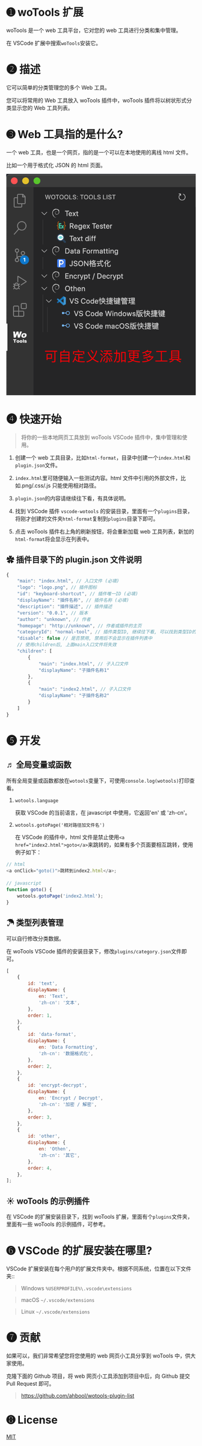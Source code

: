 # ➊ woTools 扩展

woTools 是一个 web 工具平台，它对您的 web 工具进行分类和集中管理。

在 VSCode 扩展中搜索`woTools`安装它。

# ➋ 描述

它可以简单的分类管理您的多个 Web 工具。

您可以将常用的 Web 工具放入 woTools 插件中，woTools 插件将以树状形式分类显示您的 Web 工具列表。

# ➌ Web 工具指的是什么?

一个 web 工具，也是一个网页，指的是一个可以在本地使用的离线 html 文件。

比如一个用于格式化 JSON 的 html 页面。

![image](screenshots/main.png)

# ➍ 快速开始

> 将你的一些本地网页工具放到 woTools VSCode 插件中，集中管理和使用。

1. 创建一个 web 工具目录，比如`html-format`，目录中创建一个`index.html`和`plugin.json`文件。

2. `index.html`里可随便输入一些测试内容。html 文件中引用的外部文件，比如.png/.css/.js 只能使用相对路径。

3. `plugin.json`的内容请继续往下看，有具体说明。

4. 找到 VSCode 插件 `vscode-wotools` 的安装目录，里面有一个`plugins`目录，将刚才创建的文件夹`html-format`复制到`plugins`目录下即可。

5. 点击 woTools 插件右上角的刷新按钮，将会重新加载 web 工具列表，新加的`html-format`将会显示在列表中。

## ✿ 插件目录下的 plugin.json 文件说明

```javascript
{
    "main": "index.html", // 入口文件 (必填)
    "logo": "logo.png", // 插件图标
    "id": "keyboard-shortcut", // 插件唯一ID (必填)
    "displayName": "插件名称", // 插件名称 (必填)
    "description": "插件描述", // 插件描述
    "version": "0.0.1", // 版本
    "author": "unknown", // 作者
    "homepage": "http://unknown", // 作者或插件的主页
    "categoryId": "normal-tool", // 插件类型ID, 继续往下看, 可以找到类型ID的更多说明
    "disable": false // 是否禁用, 禁用后不会显示在插件列表中
    // 使用children后, 上面main入口文件将失效
    "children": [
        {
            "main": "index.html", // 子入口文件
            "displayName": "子插件名称1"
        },
        {
            "main": "index2.html", // 子入口文件
            "displayName": "子插件名称2"
        }
    ]
}
```

# ➎ 开发

## ♬ 全局变量或函数

所有全局变量或函数都放在`wotools`变量下，可使用`console.log(wotools)`打印查看。

1. `wotools.language`

    获取 VSCode 的当前语言，在 javascript 中使用，它返回'en' 或 'zh-cn'。

2. `wotools.gotoPage('相对路径加文件名')`

    在 VSCode 的插件中，html 文件是禁止使用`<a href="index2.html">goto</a>`来跳转的，如果有多个页面要相互跳转，使用例子如下：

```javascript
// html
<a onClick="goto()">跳转到index2.html</a>;

// javascript
function goto() {
    wotools.gotoPage('index2.html');
}
```

## ☂ 类型列表管理

可以自行修改分类数据。

在 woTools VSCode 插件的安装目录下，修改`plugins/category.json`文件即可。

```javascript
[
    {
        id: 'text',
        displayName: {
            en: 'Text',
            'zh-cn': '文本',
        },
        order: 1,
    },
    {
        id: 'data-format',
        displayName: {
            en: 'Data Formatting',
            'zh-cn': '数据格式化',
        },
        order: 2,
    },
    {
        id: 'encrypt-decrypt',
        displayName: {
            en: 'Encrypt / Decrypt',
            'zh-cn': '加密 / 解密',
        },
        order: 3,
    },
    {
        id: 'other',
        displayName: {
            en: 'Othen',
            'zh-cn': '其它',
        },
        order: 4,
    },
];
```

## ☀ woTools 的示例插件

在 VSCode 的扩展安装目录下，找到 woTools 扩展，里面有个`plugins`文件夹，里面有一些 woTools 的示例插件，可参考。

# ➏ VSCode 的扩展安装在哪里?

VSCode 扩展安装在每个用户的扩展文件夹中。根据不同系统，位置在以下文件夹::

> Windows `%USERPROFILE%\.vscode\extensions`

> macOS `~/.vscode/extensions`

> Linux `~/.vscode/extensions`

# ➐ 贡献

如果可以，我们非常希望您将您使用的 web 网页小工具分享到 woTools 中，供大家使用。

克隆下面的 Github 项目，将 web 网页小工具添加到项目中后，向 Github 提交 Pull Request 即可。

> https://github.com/ahbool/wotools-plugin-list

# ➑ License

[MIT](LICENSE)
